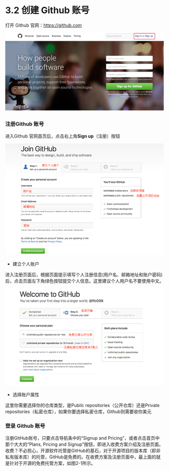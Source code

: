 




# 3.2 创建 Github 账号

打开 Github 官网：<https://github.com>

![](/assets/Github-1.png)


### 注册Github 账号

进入Github 官网首页后，点击右上角**Sign up**（注册）按钮


![](/assets/Github-2.png)

- 建立个人账户

进入注册页面后，根据页面提示填写个人注册信息(用户名、邮箱地址和账户密码)后，点击页面左下角绿色按钮提交个人信息。这里建议个人用户名不要使用中文。

![](/assets/Github-3.png)

- 选择账户属性

这里你需要选择你的仓库类型，是Pubilc repositories（公开仓库）还是Private
repositories（私密仓库），如果你要选择私密仓库，Github则需要收你美元

### 登录 Github 账号
注册GitHub账号，只要点击导航条中的“Signup and Pricing”，或者点击首页中那个大大的“Plans, Pricing and Signup”按钮，即进入收费方案介绍及注册页面。
收费？不必担心，开源软件托管是GitHub的基石，对于开源项目的版本库（即非私有版本库）的托管，GitHub是免费的。在收费方案及注册页面中，最上面的就是针对于开源的免费托管方案，如图2-1所示。
